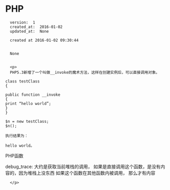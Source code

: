 
  # PHP

      version:  1
      created_at:  2016-01-02
      updated_at:  None

      created at 2016-01-02 09:30:44 


      None


      <p>
      PHP5.3新增了一个叫做__invoke的魔术方法，这样在创建实例后，可以直接调用对象。

    class testClass
    {

    public function __invoke
    {
    print “hello world”;
    }
    }

    $n = new testClass;
    $n();

    执行结果为：

    hello world。


PHP函数

debug_trace:
	大约是获取当前堆栈的调用， 
	如果是直接调用这个函数，是没有内容的，因为堆栈上没东西
	如果这个函数在其他函数内被调用， 那么才有内容

      </p>

  